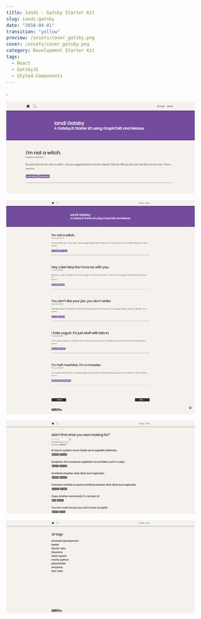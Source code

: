 ```yaml
---
title: Iandi - Gatsby Starter Kit
slug: iandi-gatsby
date: "2018-04-01"
transition: "yellow"
preview: /assets/cover_gatsby.png
cover: /assets/cover_gatsby.png
category: Development Starter Kit
tags:
  - React
  - GatsbyJS
  - Styled-Components
---
```


.

![](/assets/Iandi_00.png)

![](/assets/Iandi_01.png)

![](/assets/Iandi_02.png)

![](/assets/Iandi_03.png)
